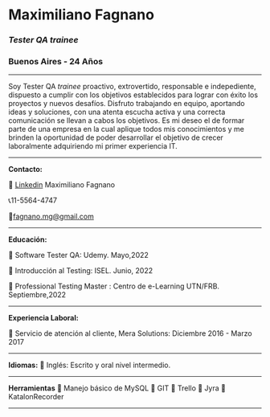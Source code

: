 # Maximiliano Fagnano
### *Tester QA trainee*
### Buenos Aires - 24 Años

___

  Soy Tester QA *trainee* proactivo, extrovertido, responsable e indepediente, dispuesto a cumplir con los objetivos establecidos para lograr con éxito los proyectos y nuevos desafíos. 
  Disfruto trabajando en equipo, aportando ideas y soluciones, con una atenta escucha activa y una correcta comunicación se llevan a cabos los objetivos. 
  Es mi deseo el de formar parte de una empresa en la cual aplique todos mis conocimientos y me brinden la oportunidad de poder desarrollar el objetivo de crecer laboralmente adquiriendo mi primer experiencia IT.

___
**Contacto:**

🔗 [Linkedin](https://www.linkedin.com/in/maximiliano-fagnano-5808ba120/) Maximiliano Fagnano

📞11-5564-4747

📧fagnano.mg@gmail.com

---
**Educación:**

📜 Software Tester QA: Udemy. Mayo,2022

📜 Introducción al Testing: ISEL. Junio, 2022

📜 Professional Testing Master : Centro de e-Learning UTN/FRB. Septiembre,2022

---
**Experiencia Laboral:**

📌 Servicio de atención al cliente, Mera Solutions: Diciembre 2016 - Marzo 2017

---
**Idiomas:**
📍 Inglés:  Escrito y oral nivel intermedio.

---
**Herramientas**
🔧 Manejo básico de MySQL
🔧 GIT 
🔧 Trello
🔧 Jyra
🔧 KatalonRecorder

---